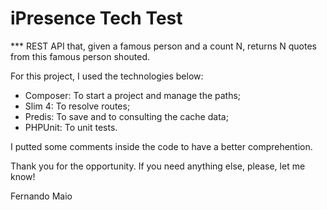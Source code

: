 # iPresence Tech Test

*** REST API that, given a famous person and a count N, returns N quotes from this famous person shouted.

For this project, I used the technologies below:
- Composer: To start a project and manage the paths;
- Slim 4: To resolve routes;
- Predis: To save and to consulting the cache data;
- PHPUnit: To unit tests.

I putted some comments inside the code to have a better comprehention.

Thank you for the opportunity. If you need anything else, please, let me know!


Fernando Maio
